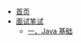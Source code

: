 * [首页](/)
* [面试笔试](/面试笔试/README.md)
    * [一、Java 基础](/%E9%9D%A2%E8%AF%95%E7%AC%94%E8%AF%95/%E4%B8%80%E3%80%81Java%20%E5%9F%BA%E7%A1%80.md)